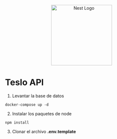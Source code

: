 <p align="center">
  <a href="http://nestjs.com/" target="blank"><img src="https://nestjs.com/img/logo-small.svg" width="200" alt="Nest Logo" /></a>
</p>

[circleci-image]: https://img.shields.io/circleci/build/github/nestjs/nest/master?token=abc123def456
[circleci-url]: https://circleci.com/gh/nestjs/nest

# Teslo API

1. Levantar la base de datos

```
docker-compose up -d
```

2. Instalar los paquetes de node

```
npm install
```

3. Clonar el archivo **.env.template**